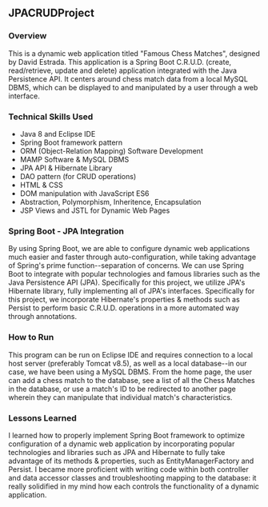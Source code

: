## JPACRUDProject

### Overview
This is a dynamic web application titled "Famous Chess Matches", designed by David Estrada. This application is a Spring Boot C.R.U.D. (create, read/retrieve, update and delete) application integrated with the Java Persistence API. It centers around chess match data from a local MySQL DBMS, which can be displayed to and manipulated by a user through a web interface.

### Technical Skills Used
* Java 8 and Eclipse IDE
* Spring Boot framework pattern
* ORM (Object-Relation Mapping) Software Development
* MAMP Software & MySQL DBMS
* JPA API & Hibernate Library
* DAO pattern (for CRUD operations)
* HTML & CSS
* DOM manipulation with JavaScript ES6
* Abstraction, Polymorphism, Inheritence, Encapsulation
* JSP Views and JSTL for Dynamic Web Pages

### Spring Boot - JPA Integration
By using Spring Boot, we are able to configure dynamic web applications much easier and faster through auto-configuration, while taking advantage of Spring's prime function--separation of concerns. We can use Spring Boot to integrate with popular technologies and famous libraries such as the Java Persistence API (JPA). Specifically for this project, we utilize JPA's Hibernate library, fully implementing all of JPA's interfaces. Specifically for this project, we incorporate Hibernate's properties & methods such as Persist to perform basic C.R.U.D. operations in a more automated way through annotations. 

### How to Run
This program can be run on Eclipse IDE and requires connection to a local host server (preferably Tomcat v8.5), as well as a local database--in our case, we have been using a MySQL DBMS. From the home page, the user can add a chess match to the database, see a list of all the Chess Matches in the database, or use a match's ID to be redirected to another page wherein they can manipulate that individual match's characteristics.

### Lessons Learned
I learned how to properly implement Spring Boot framework to optimize configuration of a dynamic web application by incorporating popular technologies and libraries such as JPA and Hibernate to fully take advantage of its methods & properties, such as EntityManagerFactory and Persist. I became more proficient with writing code within both controller and data accessor classes and troubleshooting mapping to the database: it really solidified in my mind how each controls the functionality of a dynamic application.
